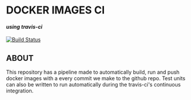 # DOCKER IMAGES CI 
#### *using travis-ci*
[![Build Status](https://travis-ci.com/kmehant/docker_images_ci.svg?token=cyZnrr6YYAifqkKNd75p&branch=master)](https://travis-ci.com/kmehant/docker_images_ci)

## ABOUT 
This repository has a pipeline made to automatically build, run and push docker images with a every commit we make to the github repo.
Test units can also be written to run automatically during the travis-ci's continuous integration.

